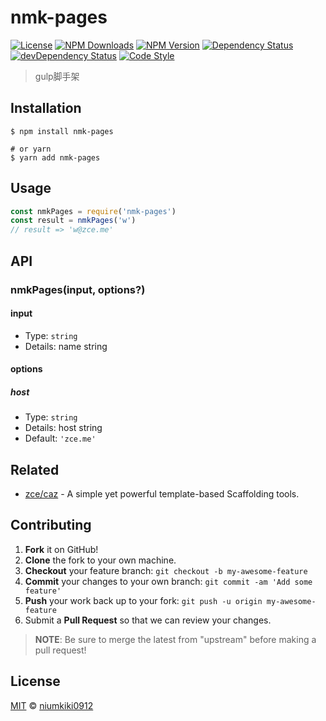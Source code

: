 # nmk-pages

[![License][license-img]][license-url]
[![NPM Downloads][downloads-img]][downloads-url]
[![NPM Version][version-img]][version-url]
[![Dependency Status][dependency-img]][dependency-url]
[![devDependency Status][devdependency-img]][devdependency-url]
[![Code Style][style-img]][style-url]

> gulp脚手架

## Installation

```shell
$ npm install nmk-pages

# or yarn
$ yarn add nmk-pages
```

## Usage

<!-- TODO: Introduction of Usage -->

```javascript
const nmkPages = require('nmk-pages')
const result = nmkPages('w')
// result => 'w@zce.me'
```

## API

<!-- TODO: Introduction of API -->

### nmkPages(input, options?)

#### input

- Type: `string`
- Details: name string

#### options

##### host

- Type: `string`
- Details: host string
- Default: `'zce.me'`

## Related

- [zce/caz](https://github.com/zce/caz) - A simple yet powerful template-based Scaffolding tools.

## Contributing

1. **Fork** it on GitHub!
2. **Clone** the fork to your own machine.
3. **Checkout** your feature branch: `git checkout -b my-awesome-feature`
4. **Commit** your changes to your own branch: `git commit -am 'Add some feature'`
5. **Push** your work back up to your fork: `git push -u origin my-awesome-feature`
6. Submit a **Pull Request** so that we can review your changes.

> **NOTE**: Be sure to merge the latest from "upstream" before making a pull request!

## License

[MIT](LICENSE) &copy; [niumkiki0912](https://github.com/niumkiki0912)



[license-img]: https://img.shields.io/github/license/zce/nmk-pages
[license-url]: https://github.com/zce/nmk-pages/blob/master/LICENSE
[downloads-img]: https://img.shields.io/npm/dm/nmk-pages
[downloads-url]: https://npm.im/nmk-pages
[version-img]: https://img.shields.io/npm/v/nmk-pages
[version-url]: https://npm.im/nmk-pages
[dependency-img]: https://img.shields.io/david/zce/nmk-pages
[dependency-url]: https://david-dm.org/zce/nmk-pages
[devdependency-img]: https://img.shields.io/david/dev/zce/nmk-pages
[devdependency-url]: https://david-dm.org/zce/nmk-pages?type=dev
[style-img]: https://img.shields.io/badge/code_style-standard-brightgreen
[style-url]: https://standardjs.com
